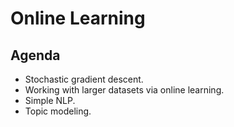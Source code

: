 # Online Learning

## Agenda  
- Stochastic gradient descent.    
- Working with larger datasets via online learning.  
- Simple NLP.  
- Topic modeling.  
